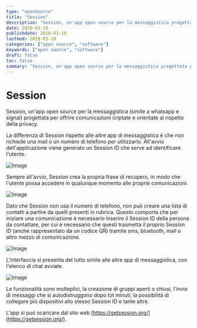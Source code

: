 ```yaml
---
type: "openSource"
title: "Session"
description: "Session, un'app open source per la messaggistica progettata per offrire comunicazioni criptate e orientate al rispetto della privacy"
date: 2020-03-10
publishdate: 2020-03-10
lastmod: 2020-03-10
categories: ["open source", "software"]
keywords: ["open source", "software"]
draft: false
toc: false
summary: "Session, un'app open source per la messaggistica progettata per offrire comunicazioni criptate e orientate al rispetto della privacy."
---
```


# Session

Session, un'app open source per la messaggistica (simile a whatsapp e signal) progettata per offrire comunicazioni criptate e orientate al rispetto della privacy. 

La differenza di Session rispetto alle altre app di messaggistica è che non richiede una mail o un numero di telefono per utilizzarlo. All'avvio dell'applicazione viene generato un Session ID che serve ad identificare l'utente. 

![Image](/static/openSource/Session-SessionID.png "Session - Session ID")

Sempre all'avvio, Session crea la propria frase di recupero, in modo che l'utente possa accedere in qualunque momento alle proprie comunicazioni.

![Image](/static/openSource/Session-RecoveryPhrase.png "Session - Recovery Phrase")

Dato che Session non usa il numero di telefono, non può creare una lista di contatti a partire da quelli presenti in rubrica. 
Questo comporta che per iniziare una comunicazione è necessario inserire il Session ID della persona da contattare, per cui è necessario che questi trasmetta il proprio Session ID (anche rappresentato da un codice QR) tramite sms, bluetooth, mail o altro mezzo di comunicazione.

![Image](/static/openSource/Session-NewChat.png "Session - New Chat")

L'interfaccia si presenta del tutto simile alle altre app di messaggistica, con l'elenco di chat avviate.

![Image](/static/openSource/Session-ChatList.png "Session - Chat List")

Le funzionalità sono molteplici, la creazione di gruppi aperti o chiusi, l'invio di messaggi che si autodistruggono dopo tot minuti, la possibilità di collegare più dispositivi allo stesso Session ID e tante altre.

L'app si puó scaricare dal sito web [https://getsession.org/](https://getsession.org/).
